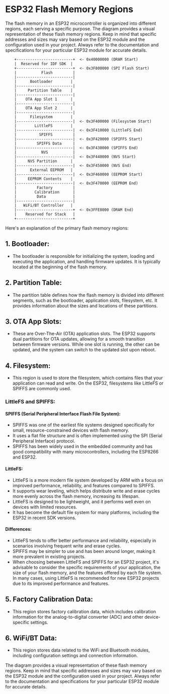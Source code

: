 # ESP32 Flash Memory Regions

The flash memory in an ESP32 microcontroller is organized into different regions, each serving a specific purpose. The diagram provides a visual representation of these flash memory regions. Keep in mind that specific addresses and sizes may vary based on the ESP32 module and the configuration used in your project. Always refer to the documentation and specifications for your particular ESP32 module for accurate details. 
````
    +-------------------------+  <- 0x40000000 (DRAM Start)
    |  Reserved for IDF SDK  |
    +-------------------------+  <- 0x3F800000 (SPI Flash Start)
    |           Flash         |
    |-------------------------|
    |      Bootloader        |
    |-------------------------|
    |     Partition Table    |
    |-------------------------|
    |    OTA App Slot 1      |
    |-------------------------|
    |    OTA App Slot 2      |
    |-------------------------|
    |      Filesystem        |
    |-------------------------|  <- 0x3F400000 (Filesystem Start)
    |        LittleFS        |
    |-------------------------|  <- 0x3F410000 (LittleFS End)
    |          SPIFFS         |
    |-------------------------|  <- 0x3F420000 (SPIFFS Start)
    |         SPIFFS Data     |
    |-------------------------|  <- 0x3F430000 (SPIFFS End)
    |           NVS           |
    |-------------------------|  <- 0x3F440000 (NVS Start)
    |     NVS Partition      |
    |-------------------------|  <- 0x3F450000 (NVS End)
    |      External EEPROM   |
    |-------------------------|  <- 0x3F460000 (EEPROM Start)
    |     EEPROM Contents    |
    |-------------------------|  <- 0x3F470000 (EEPROM End)
    |         Factory         |
    |        Calibration      |
    |         Data            |
    |-------------------------|
    |   WiFi/BT Controller   |
    |-------------------------+  <- 0x3FFE8000 (DRAM End)
    |    Reserved for Stack   |
    +-------------------------+
````
Here's an explanation of the primary flash memory regions:

## 1. Bootloader:

- The bootloader is responsible for initializing the system, loading and executing the application, and handling firmware updates. It is typically located at the beginning of the flash memory.

## 2. Partition Table:

- The partition table defines how the flash memory is divided into different segments, such as the bootloader, application slots, filesystem, etc. It provides information about the sizes and locations of these partitions.

## 3. OTA App Slots:

- These are Over-The-Air (OTA) application slots. The ESP32 supports dual partitions for OTA updates, allowing for a smooth transition between firmware versions. While one slot is running, the other can be updated, and the system can switch to the updated slot upon reboot.

## 4. Filesystem:

- This region is used to store the filesystem, which contains files that your application can read and write. On the ESP32, filesystems like LittleFS or SPIFFS are commonly used.

### LittleFS and SPIFFS:

#### SPIFFS (Serial Peripheral Interface Flash File System):

- SPIFFS was one of the earliest file systems designed specifically for small, resource-constrained devices with flash memory.
- It uses a flat file structure and is often implemented using the SPI (Serial Peripheral Interface) protocol.
- SPIFFS has been widely used in the embedded community and has good compatibility with many microcontrollers, including the ESP8266 and ESP32.

#### LittleFS:

- LittleFS is a more modern file system developed by ARM with a focus on improved performance, reliability, and features compared to SPIFFS.
- It supports wear leveling, which helps distribute write and erase cycles more evenly across the flash memory, increasing its lifespan.
- LittleFS is designed to be lightweight, and it performs well even on devices with limited resources.
- It has become the default file system for many platforms, including the ESP32 in recent SDK versions.

#### Differences:

- LittleFS tends to offer better performance and reliability, especially in scenarios involving frequent write and erase cycles.
- SPIFFS may be simpler to use and has been around longer, making it more prevalent in existing projects.
- When choosing between LittleFS and SPIFFS for an ESP32 project, it's advisable to consider the specific requirements of your application, the size of your flash memory, and the features offered by each file system. In many cases, using LittleFS is recommended for new ESP32 projects due to its improved performance and features.

## 5. Factory Calibration Data:

- This region stores factory calibration data, which includes calibration information for the analog-to-digital converter (ADC) and other device-specific settings.

## 6. WiFi/BT Data:

- This region stores data related to the WiFi and Bluetooth modules, including configuration settings and connection information.

The diagram provides a visual representation of these flash memory regions. Keep in mind that specific addresses and sizes may vary based on the ESP32 module and the configuration used in your project. Always refer to the documentation and specifications for your particular ESP32 module for accurate details.

